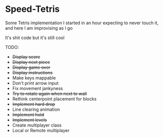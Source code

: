 # Speed-Tetris

Some Tetris implementation I started in an hour expecting to never touch it, and here I am improvising as I go

It's shit code but it's still cool

TODO:
* ~~Display score~~
* ~~Display next piece~~
* ~~Display game over~~
* ~~Display instructions~~
* Make keys mappable
* Don't print arrow input
* Fix movement jankyness
* ~~Try to rotate again when next to wall~~
* Rethink centerpoint placement for blocks
* ~~Implement hard drop~~
* Line clearing animation
* ~~Implement hold~~
* ~~Implement levels~~
* Create multiplayer class
* Local or Remote multiplayer